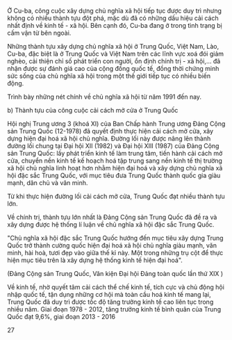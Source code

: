 Ở Cu-ba, công cuộc xây dựng chủ nghĩa xã hội tiếp tục được duy trì nhưng không có nhiều thành tựu đột phá, mặc dù đã có những dấu hiệu cải cách nhất định về kinh tế - xã hội. Bên cạnh đó, Cu-ba đang ở trong tình trạng bị cấm vận từ bên ngoài.

Những thành tựu xây dựng chủ nghĩa xã hội ở Trung Quốc, Việt Nam, Lào, Cu-ba, đặc biệt là ở Trung Quốc và Việt Nam trên các lĩnh vực xoá đói giảm nghèo, cải thiện chỉ số phát triển con người, ổn định chính trị - xã hội,... đã nhận được sự đánh giá cao của cộng đồng quốc tế, đồng thời chứng minh sức sống của chủ nghĩa xã hội trong một thế giới tiếp tục có nhiều biến động.

Trình bày những nét chính về chủ nghĩa xã hội từ năm 1991 đến nay.

b) Thành tựu của công cuộc cải cách mở cửa ở Trung Quốc

Hội nghị Trung ương 3 (khoá XI) của Ban Chấp hành Trung ương Đảng Cộng sản Trung Quốc (12-1978) đã quyết định thực hiện cải cách mở cửa, xây dựng hiện đại hoá xã hội chủ nghĩa. Đường lối này được nâng lên thành đường lối chung tại Đại hội XII (1982) và Đại hội XIII (1987) của Đảng Cộng sản Trung Quốc: lấy phát triển kinh tế làm trung tâm, tiến hành cải cách mở cửa, chuyển nền kinh tế kế hoạch hoá tập trung sang nền kinh tế thị trường xã hội chủ nghĩa linh hoạt hơn nhằm hiện đại hoá và xây dựng chủ nghĩa xã hội đặc sắc Trung Quốc, với mục tiêu đưa Trung Quốc thành quốc gia giàu mạnh, dân chủ và văn minh.

Từ khi thực hiện đường lối cải cách mở cửa, Trung Quốc đạt nhiều thành tựu lớn.

Về chính trị, thành tựu lớn nhất là Đảng Cộng sản Trung Quốc đã đề ra và xây dựng được hệ thống lí luận về chủ nghĩa xã hội đặc sắc Trung Quốc.

"Chủ nghĩa xã hội đặc sắc Trung Quốc hướng đến mục tiêu xây dựng Trung Quốc trở thành cường quốc hiện đại hoá xã hội chủ nghĩa giàu mạnh, văn minh, hài hoà, tươi đẹp vào giữa thế kỉ này. Một trong những trụ cột để thực hiện mục tiêu trên là xây dựng hệ thống kinh tế hiện đại hoá".

(Đảng Cộng sản Trung Quốc, Văn kiện Đại hội Đảng toàn quốc lần thứ XIX )

Về kinh tế, nhờ quyết tâm cải cách thể chế kinh tế, tích cực và chủ động hội nhập quốc tế, tận dụng những cơ hội mà toàn cầu hoá kinh tế mang lại, Trung Quốc đã duy trì được tốc độ tăng trưởng kinh tế cao liên tục trong nhiều năm. Giai đoạn 1978 - 2012, tăng trưởng kinh tế bình quân của Trung Quốc đạt 9,6%, giai đoạn 2013 - 2016

27